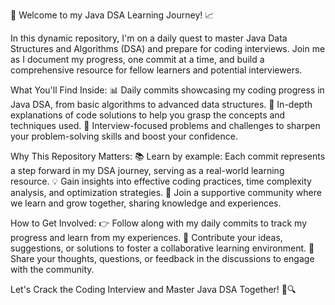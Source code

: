 🚀 Welcome to my Java DSA Learning Journey! 📈

In this dynamic repository, I'm on a daily quest to master Java Data Structures and Algorithms (DSA) and prepare for coding interviews. Join me as I document my progress, one commit at a time, and build a comprehensive resource for fellow learners and potential interviewers.

What You'll Find Inside:
📊 Daily commits showcasing my coding progress in Java DSA, from basic algorithms to advanced data structures.
🧠 In-depth explanations of code solutions to help you grasp the concepts and techniques used.
🎯 Interview-focused problems and challenges to sharpen your problem-solving skills and boost your confidence.

Why This Repository Matters:
📚 Learn by example: Each commit represents a step forward in my DSA journey, serving as a real-world learning resource.
💡 Gain insights into effective coding practices, time complexity analysis, and optimization strategies.
🤝 Join a supportive community where we learn and grow together, sharing knowledge and experiences.

How to Get Involved:
👉 Follow along with my daily commits to track my progress and learn from my experiences.
🤔 Contribute your ideas, suggestions, or solutions to foster a collaborative learning environment.
📢 Share your thoughts, questions, or feedback in the discussions to engage with the community.

Let's Crack the Coding Interview and Master Java DSA Together! 💪🔍
